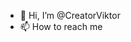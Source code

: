 - 👋 Hi, I’m @CreatorViktor
- 📫 How to reach me

<!---
CreatorViktor/CreatorViktor is a ✨ special ✨ repository because its `README.md` (this file) appears on your GitHub profile.
You can click the Preview link to take a look at your changes.
--->
